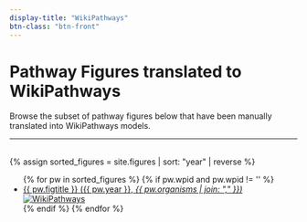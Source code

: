 ```yaml
---
display-title: "WikiPathways"
btn-class: "btn-front"
---
```


<h1>Pathway Figures translated to WikiPathways
    <a href="https://github.com/wikipathways/pfocr-database/edit/main/_data/wpid_map.tsv"
      target="_blank">
      <span title="Edit list" style="color: #666; font-size: 0.8em;">
         <i class="fa fa-pencil"></i>
      </span>
    </a>
</h1>
<p>Browse the subset of pathway figures below that have been manually translated into WikiPathways models.</p>
<hr/><br/>
{% assign sorted_figures = site.figures | sort: "year" | reverse %}
<ul>
  {% for pw in sorted_figures %}
    {% if pw.wpid and pw.wpid != '' %}
      <li><a href="{{ pw.url }}">{{ pw.figtitle }} ({{ pw.year }}, <em>{{ pw.organisms | join: "," }})</em></a>
        <a href="https://www.wikipathways.org/instance/{{ pw.wpid }}" target="_blank">
          <img alt="WikiPathways" src="https://img.shields.io/static/v1?label=WikiPathways&message={{ pw.wpid }}&color=orange">
        </a>
      </li>
    {% endif %} 
  {% endfor %}
</ul>